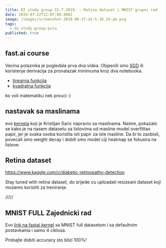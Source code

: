 ```yaml
---
title: DI study group 22.7.2019. - Retina dataset i MNIST grupni rad
date: 2019-07-22T12:07:09.806Z
image: /images/screenshot-2019-06-27-at-5.36.25-pm.png
tags:
  - di-study-group-pula
published: true
---
```

## fast.ai course
Vecina polaznika je pogledala prva dva videa. 
Objasnili smo [SGD](https://en.wikipedia.org/wiki/Stochastic_gradient_descent) ili koristenje derivacija za pronalazak minimuma kroz dva notebooka.

* [linearna funkcija](
https://www.kaggle.com/init27/fastai-v3-lesson-2-sgd)
* [kvadratna funkcija](https://www.kaggle.com/matejthetree/sgd-2)

ko voli matematiku nek prouci :)

## nastavak sa maslinama

evo [kernela](https://www.kaggle.com/ksaric/olives-basic-weight-decay-progressive-resizing/) koji je Kristijan Saric napravio sa maslinama. 
Naime, pokazalo se kako je na nasem datasetu sa listovima od masline model overfittao papir, jer je svaka osoba koristila isti papir za iste masline. Da bi to zaobisli, povecali smo weight decay i dobili smo model ciji heatmap se fokusira na listove.

## Retina dataset
https://www.kaggle.com/c/diabetic-retinopathy-detection

Stay tuned with retina dataset, do srijede cu uploadati resizeani dataset koji mozemo koristiti za treniranje.

/////

## MNIST FULL Zajednicki rad

Evo [link na fastai kernel](https://www.kaggle.com/matejthetree/mnist-full-zajednicki-rad?scriptVersionId=17653625) sa MNIST full datasetom i sa defaultnim postavkama i samo 4 ciklusa.

Probajte dobiti accuracy sto blizi 100%!



